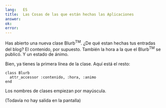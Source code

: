 ```yaml
---
lang:   ES
title:  Las Cosas de las que están hechas las Aplicaciones
answer: 
ok:     
error:  
---
```


Has abierto una nueva clase Blurb<sup>TM</sup>. ¿De qué estan hechas tus entradas del blog?
El contenido, por supuesto. También la hora a la que el Blurb<sup>TM</sup> se publicó. Y un estado de ánimo.

Bien, ya tienes la primera línea de la clase. Aquí está el resto:

    class Blurb
      attr_accessor :contenido, :hora, :animo
    end

Los nombres de clases empiezan por mayúscula.

(Todavía no hay salida en la pantalla)

